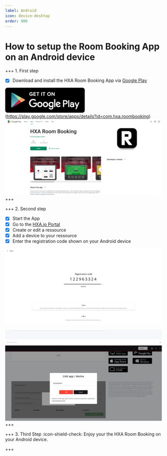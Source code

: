 ```yaml
---
label: Android
icon: device-desktop
order: 900
---
```


# How to setup the Room Booking App on an Android device


+++ 1. First step
- [x] Download and install the HXA Room Booking App via [Google Play](https://play.google.com/store/apps/details?id=com.hxa.roombooking)

![](/images/playstore256x80.png)(https://play.google.com/store/apps/details?id=com.hxa.roombooking)
![](/images/HXA.io_roombooking_app_on_google_play.png)
+++

+++ 2. Second step
- [x] Start the App
- [x] Go to the [HXA.io Portal](https://portal.hxa.io)
- [x] Create or edit a ressource
- [x] Add a device to your ressource
- [x] Enter the registration code shown on your Android device

![](/images/HXA.io_registration_code.png)

![](/images/HXA.io_registration_code_02.png)
+++


+++ 3. Third Step
:icon-shield-check: Enjoy your the HXA Room Booking on your Android device.

+++

